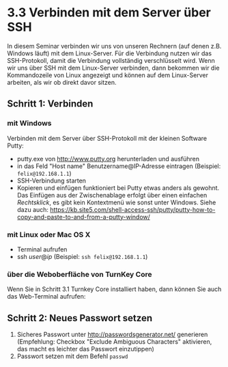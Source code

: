 # 3.3 Verbinden mit dem Server über SSH

In diesem Seminar verbinden wir uns von unseren Rechnern (auf denen z.B. Windows läuft) mit dem Linux-Server. Für die Verbindung nutzen wir das SSH-Protokoll, damit die Verbindung vollständig verschlüsselt wird. Wenn wir uns über SSH mit dem Linux-Server verbinden, dann bekommen wir die Kommandozeile von Linux angezeigt und können auf dem Linux-Server arbeiten, als wir ob direkt davor sitzen.

## Schritt 1: Verbinden
### mit Windows
Verbinden mit dem Server über SSH-Protokoll mit der kleinen Software Putty:
* putty.exe von http://www.putty.org herunterladen und ausführen
* in das Feld "Host name" Benutzername@IP-Adresse eintragen (Beispiel: ```felix@192.168.1.1```)
* SSH-Verbindung starten
* Kopieren und einfügen funktioniert bei Putty etwas anders als gewohnt. Das Einfügen aus der Zwischenablage erfolgt über einen einfachen *Rechtsklick*, es gibt kein Kontextmenü wie sonst unter Windows. Siehe dazu auch: https://kb.site5.com/shell-access-ssh/putty/putty-how-to-copy-and-paste-to-and-from-a-putty-window/

### mit Linux oder Mac OS X
* Terminal aufrufen
* ssh *user*@*ip* (Beispiel: ```ssh felix@192.168.1.1```)

### über die Weboberfläche von TurnKey Core
Wenn Sie in Schritt 3.1 Turnkey Core installiert haben, dann können Sie auch das Web-Terminal aufrufen: 

## Schritt 2: Neues Passwort setzen
1. Sicheres Passwort unter http://passwordsgenerator.net/ generieren (Empfehlung: Checkbox "Exclude Ambiguous Characters" aktivieren, das macht es leichter das Passwort einzutippen)
2. Passwort setzen mit dem Befehl ```passwd```